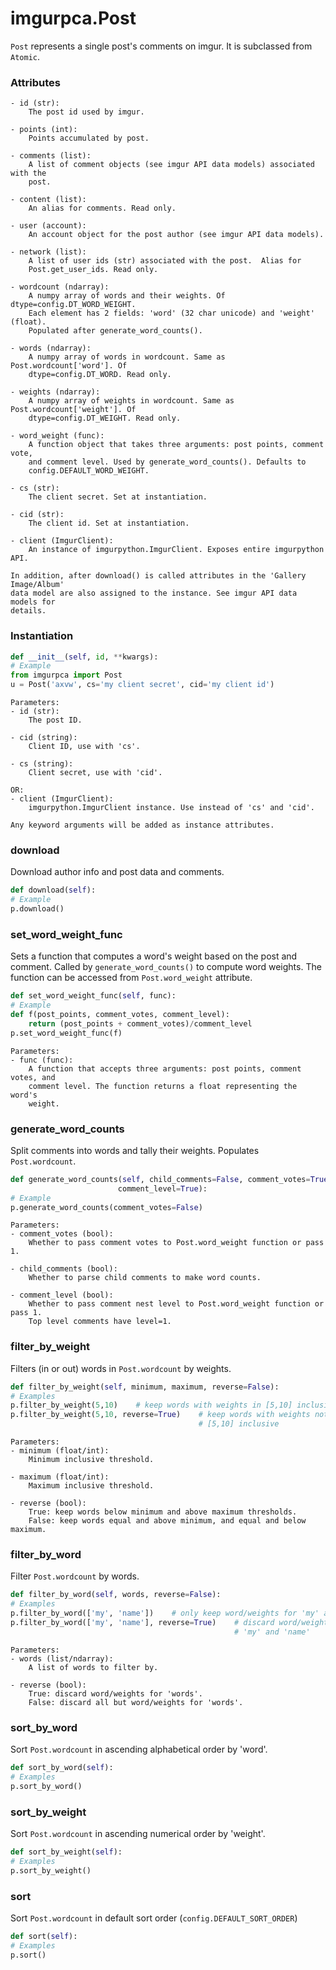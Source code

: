 # imgurpca.Post
`Post` represents a single post's comments on imgur. It is subclassed from
`Atomic`.

### Attributes
```
- id (str):
    The post id used by imgur.

- points (int):
    Points accumulated by post.

- comments (list):
    A list of comment objects (see imgur API data models) associated with the
    post.

- content (list):
    An alias for comments. Read only.

- user (account):
    An account object for the post author (see imgur API data models).

- network (list):
    A list of user ids (str) associated with the post.  Alias for
    Post.get_user_ids. Read only.

- wordcount (ndarray):
    A numpy array of words and their weights. Of dtype=config.DT_WORD_WEIGHT.
    Each element has 2 fields: 'word' (32 char unicode) and 'weight' (float).
    Populated after generate_word_counts().

- words (ndarray):
    A numpy array of words in wordcount. Same as Post.wordcount['word']. Of
    dtype=config.DT_WORD. Read only.

- weights (ndarray):
    A numpy array of weights in wordcount. Same as Post.wordcount['weight']. Of
    dtype=config.DT_WEIGHT. Read only.

- word_weight (func):
    A function object that takes three arguments: post points, comment vote,
    and comment level. Used by generate_word_counts(). Defaults to
    config.DEFAULT_WORD_WEIGHT.

- cs (str):
    The client secret. Set at instantiation.

- cid (str):
    The client id. Set at instantiation.

- client (ImgurClient):
    An instance of imgurpython.ImgurClient. Exposes entire imgurpython API.

In addition, after download() is called attributes in the 'Gallery Image/Album'
data model are also assigned to the instance. See imgur API data models for
details.
```

### Instantiation
```python
def __init__(self, id, **kwargs):
# Example
from imgurpca import Post
u = Post('axvw', cs='my client secret', cid='my client id')
```
```
Parameters:
- id (str):
    The post ID.

- cid (string):
    Client ID, use with 'cs'.

- cs (string):
    Client secret, use with 'cid'.

OR:
- client (ImgurClient):
    imgurpython.ImgurClient instance. Use instead of 'cs' and 'cid'.

Any keyword arguments will be added as instance attributes.
```

### download
Download author info and post data and comments.
```python
def download(self):
# Example
p.download()
```

### set_word_weight_func
Sets a function that computes a word's weight based on the post and comment.
Called by `generate_word_counts()` to compute word weights. The function can
be accessed from `Post.word_weight` attribute.
```python
def set_word_weight_func(self, func):
# Example
def f(post_points, comment_votes, comment_level):
    return (post_points + comment_votes)/comment_level
p.set_word_weight_func(f)
```
```
Parameters:
- func (func):
    A function that accepts three arguments: post points, comment votes, and
    comment level. The function returns a float representing the word's
    weight.
```

### generate_word_counts
Split comments into words and tally their weights. Populates `Post.wordcount`.
```python
def generate_word_counts(self, child_comments=False, comment_votes=True,
                        comment_level=True):
# Example
p.generate_word_counts(comment_votes=False)
```
```
Parameters:
- comment_votes (bool):
    Whether to pass comment votes to Post.word_weight function or pass 1.

- child_comments (bool):
    Whether to parse child comments to make word counts.

- comment_level (bool):
    Whether to pass comment nest level to Post.word_weight function or pass 1.
    Top level comments have level=1.
```

### filter_by_weight
Filters (in or out) words in `Post.wordcount` by weights.
```python
def filter_by_weight(self, minimum, maximum, reverse=False):
# Examples
p.filter_by_weight(5,10)    # keep words with weights in [5,10] inclusive
p.filter_by_weight(5,10, reverse=True)    # keep words with weights not in
                                          # [5,10] inclusive
```
```
Parameters:
- minimum (float/int):
    Minimum inclusive threshold.

- maximum (float/int):
    Maximum inclusive threshold.

- reverse (bool):
    True: keep words below minimum and above maximum thresholds.
    False: keep words equal and above minimum, and equal and below maximum.
```

### filter_by_word
Filter `Post.wordcount` by words.
```python
def filter_by_word(self, words, reverse=False):
# Examples
p.filter_by_word(['my', 'name'])    # only keep word/weights for 'my' and 'name'
p.filter_by_word(['my', 'name'], reverse=True)    # discard word/weights for  
                                                  # 'my' and 'name'
```
```
Parameters:
- words (list/ndarray):
    A list of words to filter by.

- reverse (bool):
    True: discard word/weights for 'words'.
    False: discard all but word/weights for 'words'.
```

### sort_by_word
Sort `Post.wordcount` in ascending alphabetical order by 'word'.
```python
def sort_by_word(self):
# Examples
p.sort_by_word()
```

### sort_by_weight
Sort `Post.wordcount` in ascending numerical order by 'weight'.
```python
def sort_by_weight(self):
# Examples
p.sort_by_weight()
```

### sort
Sort `Post.wordcount` in default sort order (`config.DEFAULT_SORT_ORDER`)
```python
def sort(self):
# Examples
p.sort()
```
